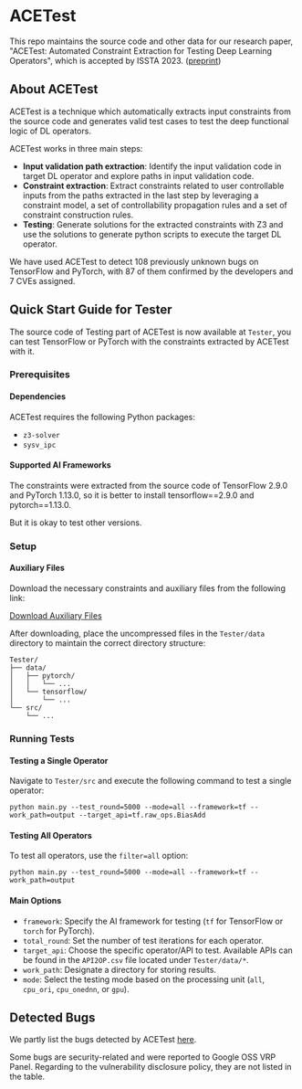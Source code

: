 # ACETest
This repo maintains the source code and other data for our research paper, "ACETest: Automated Constraint Extraction for Testing Deep Learning Operators", which is accepted by ISSTA 2023. ([preprint](https://arxiv.org/abs/2305.17914))



## About ACETest

ACETest is a technique which automatically extracts input constraints from the source code and generates valid test cases to test the deep functional logic of DL operators.

ACETest  works in three main steps:

+ **Input validation path extraction**: Identify the input validation code in target DL operator and explore paths in input validation code.
+ **Constraint extraction**: Extract constraints related to user controllable inputs from the paths extracted in the last step by leveraging a constraint model, a set of controllability propagation rules and a set of constraint construction rules.
+ **Testing**: Generate solutions for the extracted constraints with Z3 and use the solutions to generate python scripts to execute the target DL operator.

We have used ACETest to detect 108 previously unknown bugs on TensorFlow and PyTorch, with 87 of them confirmed by the developers and 7 CVEs assigned.



## Quick Start Guide for Tester

The source code of Testing part of ACETest is now available at `Tester`, you can test TensorFlow or PyTorch with the constraints extracted by ACETest with it.

### Prerequisites

#### Dependencies

ACETest requires the following Python packages:

- `z3-solver`
- `sysv_ipc`

#### Supported AI Frameworks

The constraints were extracted from the source code of TensorFlow 2.9.0 and PyTorch 1.13.0, so it is better to install tensorflow==2.9.0 and pytorch==1.13.0. 

But it is okay to test other versions.

### Setup

#### Auxiliary Files

Download the necessary constraints and auxiliary files from the following link:

[Download Auxiliary Files](https://drive.google.com/file/d/1BcidVT_j_Fgwg7XyL4lK_59Xc61NlIjE/view?usp=sharing)

After downloading, place the uncompressed files in the `Tester/data` directory to maintain the correct directory structure:

```
Tester/
├── data/
│   ├── pytorch/
│   │   └── ...
│   └── tensorflow/
│       └── ...
└── src/
    └── ...
```

### Running Tests

#### Testing a Single Operator

Navigate to `Tester/src` and execute the following command to test a single operator:

```
python main.py --test_round=5000 --mode=all --framework=tf --work_path=output --target_api=tf.raw_ops.BiasAdd
```

#### Testing All Operators

To test all operators, use the `filter=all` option:

```
python main.py --test_round=5000 --mode=all --framework=tf --work_path=output
```

#### Main Options

- `framework`: Specify the AI framework for testing (`tf` for TensorFlow or `torch` for PyTorch).
- `total_round`: Set the number of test iterations for each operator.
- `target_api`: Choose the specific operator/API to test. Available APIs can be found in the `API2OP.csv` file located under `Tester/data/*`.
- `work_path`: Designate a directory for storing results.
- `mode`: Select the testing mode based on the processing unit (`all`, `cpu_ori`, `cpu_onednn`, or `gpu`).



## Detected Bugs

We partly list the bugs detected by ACETest [here](https://docs.google.com/spreadsheets/d/1KiyqIXJ2ZKS-5zz3QhPP4WX_qWS9WF5jk0Gr5W4meUw/edit?usp=sharing). 

Some bugs are security-related and were reported to Google OSS VRP Panel. Regarding to the vulnerability disclosure policy, they are not listed in the table.
